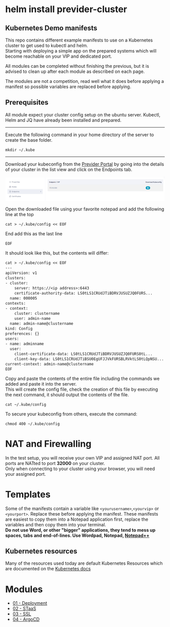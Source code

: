 # helm install previder-cluster 
## Kubernetes Demo manifests
This repo contains different example manifests to use on a Kubernetes cluster to get used to kubectl and helm.  
Starting with deploying a simple app on the prepared systems which will become reachable on your VIP and dedicated port.

All modules can be completed without finishing the previous, but it is advised to clean up after each module as described on each page.

The modules are not a competition, read well what it does before applying a manifest so possible variables are replaced before applying.

## Prerequisites
All module expect your cluster config setup on the ubuntu server. Kubectl, Helm and JQ have already been installed and prepared.

---
Execute the following command in your home directory of the server to create the base folder.
```console
mkdir ~/.kube
```
---
Download your kubeconfig from the [Previder Portal](https://portal.previder.nl/#/kubernetes/cluster) by going into the details of your cluster in the list view and click on the Endpoints tab.

![](images/base_endpoints.png)

Open the downloaded file using your favorite notepad and add the following line at the top
```console
cat > ~/.kube/config << EOF
```
End add this as the last line
```console
EOF
```

It should look like this, but the contents will differ:
```console
cat > ~/.kube/config << EOF
---
apiVersion: v1
clusters:
- cluster:
    server: https://<ip address>:6443
    certificate-authority-data: LS0tLS1CRUdJTiBDRVJUSUZJQ0FURS...
  name: 000005
contexts:
- context:
    cluster: clustername
    user: admin-name
  name: admin-name@clustername
kind: Config
preferences: {}
users:
- name: adminname
  user:
    client-certificate-data: LS0tLS1CRUdJTiBDRVJUSUZJQ0FURS0tL...
    client-key-data: LS0tLS1CRUdJTiBSU0EgUFJJVkFURSBLRVktLS0tLQpNSU...
current-context: admin-name@clustername
EOF
```

Copy and paste the contents of the entire file including the commands we added and paste it into the server.  
This will create the config file, check the creation of this file by executing the next command, it should output the contents of the file.
```console
cat ~/.kube/config
```
 
To secure your kubeconfig from others, execute the command:
```console
chmod 400 ~/.kube/config
```

# NAT and Firewalling
In the test setup, you will receive your own VIP and assigned NAT port. All ports are NATted to port **32000** on your cluster.  
Only when connecting to your cluster using your browser, you will need your assigned port.

# Templates
Some of the manifests contain a variable like `<yourusername>`,`<yourvip>` or `<yourport>`. Replace these before applying the manifest.
These manifests are easiest to copy them into a Notepad application first, replace the variables and then copy them into your terminal.  
**Do not use Word, or other "bigger" applications, they tend to mess up spaces, tabs and end-of-lines. Use Wordpad, Notepad, [Notepad++](https://notepad-plus-plus.org/downloads/v8.5.8/)**

## Kubernetes resources
Many of the resources used today are default Kubernetes Resources which are documented on the [Kubernetes docs](https://kubernetes.io/docs/concepts/)

# Modules
- [01 - Deployment](01_deployment.md)
- [02 - STaaS](02_staas.md)
- [03 - SSL](03_ssl.md)
- [04 - ArgoCD](04_argocd.md)
